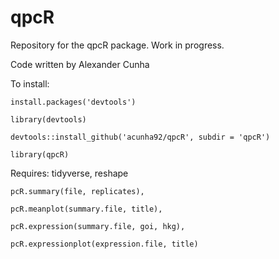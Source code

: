 # qpcR
Repository for the qpcR package. Work in progress. 

Code written by Alexander Cunha


To install: 

	install.packages('devtools')

	library(devtools)

	devtools::install_github('acunha92/qpcR', subdir = 'qpcR')
	
	library(qpcR)




Requires: tidyverse, reshape



	pcR.summary(file, replicates),

	pcR.meanplot(summary.file, title),

	pcR.expression(summary.file, goi, hkg),

	pcR.expressionplot(expression.file, title)

